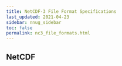 ```yaml
---
title: NetCDF-3 File Format Specifications
last_updated: 2021-04-23
sidebar: nnug_sidebar
toc: false
permalink: nc3_file_formats.html
---
```


##  NetCDF
